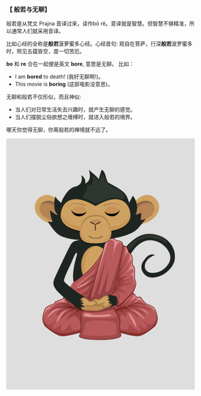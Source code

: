 ### 【 般若与无聊】

般若是从梵文 Prajna 音译过来，读作bō rě。意译就是智慧。但智慧不够精准，所以通常人们就采用音译。

比如心经的全称是**般若**菠萝蜜多心经。心经首句: 观自在菩萨，行深**般若**波罗蜜多时，照见五蕴皆空，度一切苦厄。

**bo** 和 **re** 合在一起便是英文 **bore**, 意思是无聊。 比如：
- I am **bored** to death! (我好无聊啊!)。
- This movie is **boring** (这部电影没意思)。

无聊和般若不仅形似，而且神似:
- 当人们对日常生活失去兴趣时，就产生无聊的感觉。
- 当人们摆脱尘俗欲想之缠缚时，就进入般若的境界。

哪天你觉得无聊，你离般若的禅境就不远了。

![](25.png)
